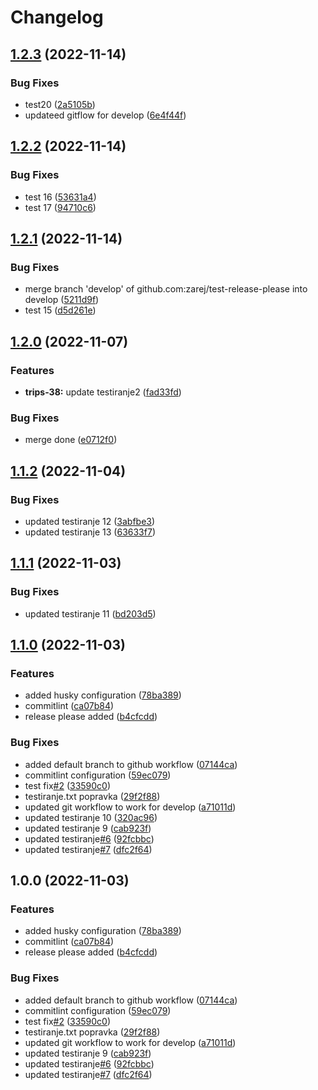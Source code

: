 # Changelog

## [1.2.3](https://github.com/zarej/test-release-please/compare/v1.2.2...v1.2.3) (2022-11-14)


### Bug Fixes

* test20 ([2a5105b](https://github.com/zarej/test-release-please/commit/2a5105b4350cf63f3712b2505cd927ad9050d1f3))
* updateed gitflow for develop ([6e4f44f](https://github.com/zarej/test-release-please/commit/6e4f44fbdec188b74e69b26406c7af67b3c6d819))

## [1.2.2](https://github.com/zarej/test-release-please/compare/v1.2.1...v1.2.2) (2022-11-14)


### Bug Fixes

* test 16 ([53631a4](https://github.com/zarej/test-release-please/commit/53631a4b90d05a2ae5282c5a2841c35c23c644b5))
* test 17 ([94710c6](https://github.com/zarej/test-release-please/commit/94710c66842295c78fedb26ed5a86ed6d0525c9b))

## [1.2.1](https://github.com/zarej/test-release-please/compare/v1.2.0...v1.2.1) (2022-11-14)


### Bug Fixes

* merge branch 'develop' of github.com:zarej/test-release-please into develop ([5211d9f](https://github.com/zarej/test-release-please/commit/5211d9f89f4b166dc665cdbdd37767558af35906))
* test 15 ([d5d261e](https://github.com/zarej/test-release-please/commit/d5d261e074a390125e163e43ba8d457423acc994))

## [1.2.0](https://github.com/zarej/test-release-please/compare/v1.1.2...v1.2.0) (2022-11-07)


### Features

* **trips-38:** update testiranje2 ([fad33fd](https://github.com/zarej/test-release-please/commit/fad33fd9f1dbb3124069e381fff2d9ca85a5e11e))


### Bug Fixes

* merge done ([e0712f0](https://github.com/zarej/test-release-please/commit/e0712f0cfd7cf9e023f1fe60e076ee2381815bd6))

## [1.1.2](https://github.com/zarej/test-release-please/compare/v1.1.1...v1.1.2) (2022-11-04)


### Bug Fixes

* updated testiranje 12 ([3abfbe3](https://github.com/zarej/test-release-please/commit/3abfbe3dfed1238420bf22b1938c3caa98eefe9a))
* updated testiranje 13 ([63633f7](https://github.com/zarej/test-release-please/commit/63633f7a21b906705d11c076004616fa24b545e0))

## [1.1.1](https://github.com/zarej/test-release-please/compare/v1.1.0...v1.1.1) (2022-11-03)


### Bug Fixes

* updated testiranje 11 ([bd203d5](https://github.com/zarej/test-release-please/commit/bd203d5918018207ba2b4edde0e2a141573643ce))

## [1.1.0](https://github.com/zarej/test-release-please/compare/v1.0.0...v1.1.0) (2022-11-03)


### Features

* added husky configuration ([78ba389](https://github.com/zarej/test-release-please/commit/78ba38968b4190ec4691d412daa335967a68bcb3))
* commitlint ([ca07b84](https://github.com/zarej/test-release-please/commit/ca07b849c19005a9a59e3a90c7cf7be49cbcbe26))
* release please added ([b4cfcdd](https://github.com/zarej/test-release-please/commit/b4cfcdd4200016c547fd2aedb7a851d7c963d879))


### Bug Fixes

* added default branch to github workflow ([07144ca](https://github.com/zarej/test-release-please/commit/07144cadb6ca653a875a284b65c35d2c466a1294))
* commitlint configuration ([59ec079](https://github.com/zarej/test-release-please/commit/59ec0799954c02f3c38af9e941026535d3111578))
* test fix[#2](https://github.com/zarej/test-release-please/issues/2) ([33590c0](https://github.com/zarej/test-release-please/commit/33590c0700f3e8d7251e6df0252ff0b0138c1fe5))
* testiranje.txt popravka ([29f2f88](https://github.com/zarej/test-release-please/commit/29f2f888eee465b4ab7ce04dda4d84f47dca1c22))
* updated git workflow to work for develop ([a71011d](https://github.com/zarej/test-release-please/commit/a71011d26c3ee3f5290a54dca9f86221cfd5aa4e))
* updated testiranje 10 ([320ac96](https://github.com/zarej/test-release-please/commit/320ac96682a511b23a81b5c81ada4b8f4fd69f00))
* updated testiranje 9 ([cab923f](https://github.com/zarej/test-release-please/commit/cab923f674a25929b10b56a5eaa0af825f1f63a3))
* updated testiranje[#6](https://github.com/zarej/test-release-please/issues/6) ([92fcbbc](https://github.com/zarej/test-release-please/commit/92fcbbca77afb099bf981b41a3954392c30ae6f0))
* updated testiranje[#7](https://github.com/zarej/test-release-please/issues/7) ([dfc2f64](https://github.com/zarej/test-release-please/commit/dfc2f6437a8688932e41d619f5a0a2f8a40b04f3))

## 1.0.0 (2022-11-03)


### Features

* added husky configuration ([78ba389](https://github.com/zarej/test-release-please/commit/78ba38968b4190ec4691d412daa335967a68bcb3))
* commitlint ([ca07b84](https://github.com/zarej/test-release-please/commit/ca07b849c19005a9a59e3a90c7cf7be49cbcbe26))
* release please added ([b4cfcdd](https://github.com/zarej/test-release-please/commit/b4cfcdd4200016c547fd2aedb7a851d7c963d879))


### Bug Fixes

* added default branch to github workflow ([07144ca](https://github.com/zarej/test-release-please/commit/07144cadb6ca653a875a284b65c35d2c466a1294))
* commitlint configuration ([59ec079](https://github.com/zarej/test-release-please/commit/59ec0799954c02f3c38af9e941026535d3111578))
* test fix[#2](https://github.com/zarej/test-release-please/issues/2) ([33590c0](https://github.com/zarej/test-release-please/commit/33590c0700f3e8d7251e6df0252ff0b0138c1fe5))
* testiranje.txt popravka ([29f2f88](https://github.com/zarej/test-release-please/commit/29f2f888eee465b4ab7ce04dda4d84f47dca1c22))
* updated git workflow to work for develop ([a71011d](https://github.com/zarej/test-release-please/commit/a71011d26c3ee3f5290a54dca9f86221cfd5aa4e))
* updated testiranje 9 ([cab923f](https://github.com/zarej/test-release-please/commit/cab923f674a25929b10b56a5eaa0af825f1f63a3))
* updated testiranje[#6](https://github.com/zarej/test-release-please/issues/6) ([92fcbbc](https://github.com/zarej/test-release-please/commit/92fcbbca77afb099bf981b41a3954392c30ae6f0))
* updated testiranje[#7](https://github.com/zarej/test-release-please/issues/7) ([dfc2f64](https://github.com/zarej/test-release-please/commit/dfc2f6437a8688932e41d619f5a0a2f8a40b04f3))
